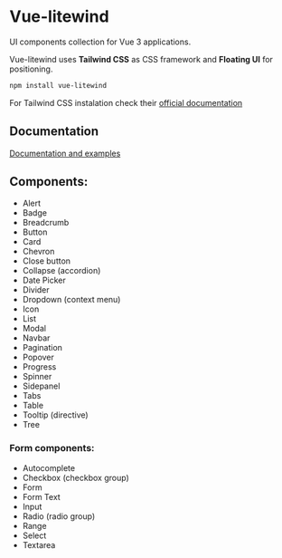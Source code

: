 # Vue-litewind

UI components collection for Vue 3 applications. 

Vue-litewind uses **Tailwind CSS** as CSS framework and **Floating UI** for positioning.

```bash
npm install vue-litewind
```

For Tailwind CSS instalation check their [official documentation](https://tailwindcss.com/docs/installation/using-postcss)

## Documentation

[Documentation and examples](https://vue-litewind.netlify.app/documentation/installation)

## Components:

* Alert
* Badge
* Breadcrumb
* Button
* Card
* Chevron
* Close button
* Collapse (accordion)
* Date Picker
* Divider
* Dropdown (context menu)
* Icon
* List
* Modal
* Navbar
* Pagination
* Popover
* Progress
* Spinner
* Sidepanel
* Tabs
* Table
* Tooltip (directive)
* Tree

### Form components:

* Autocomplete
* Checkbox (checkbox group)
* Form
* Form Text
* Input
* Radio (radio group)
* Range
* Select
* Textarea
